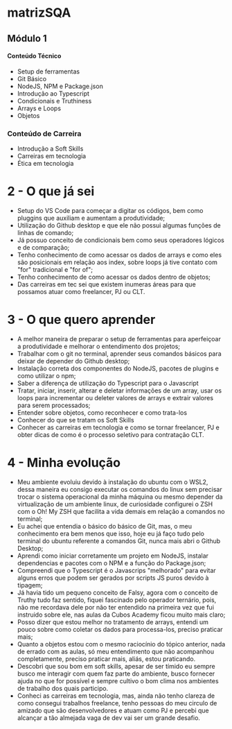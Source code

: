 # matrizSQA

## Módulo 1

#### Conteúdo Técnico

- Setup de ferramentas
- Git Básico
- NodeJS, NPM e Package.json
- Introdução ao Typescript
- Condicionais e Truthiness
- Arrays e Loops
- Objetos

### Conteúdo de Carreira

- Introdução a Soft Skills
- Carreiras em tecnologia
- Ética em tecnologia

# 2 - O que já sei

- Setup do VS Code para começar a digitar os códigos, bem como pluggins que auxiliam e aumentam a produtividade;
- Utilização do Github desktop e que ele não possui algumas funções de linhas de comando;
- Já possuo conceito de condicionais bem como seus operadores lógicos e de comparação;
- Tenho conhecimento de como acessar os dados de arrays e como eles são posicionais em relação aos index, sobre loops já tive contato com "for" tradicional e "for of";
- Tenho conhecimento de como acessar os dados dentro de objetos;
- Das carreiras em tec sei que existem inumeras áreas para que possamos atuar como freelancer, PJ ou CLT.

# 3 - O que quero aprender

- A melhor maneira de preparar o setup de ferramentas para aperfeiçoar a produtividade e melhorar o entendimento dos projetos;
- Trabalhar com o git no terminal, aprender seus comandos básicos para deixar de depender do Github desktop;
- Instalação correta dos componentes do NodeJS, pacotes de plugins e como utilizar o npm;
- Saber a diferença de utilização do Typescript para o Javascript
- Tratar, iniciar, inserir, alterar e deletar informações de um array, usar os loops para incrementar ou deleter valores de arrays e extrair valores para serem processados;
- Entender sobre objetos, como reconhecer e como trata-los
- Conhecer do que se tratam os Soft Skills
- Conhecer as carreiras em tecnologia e como se tornar freelancer, PJ e obter dicas de como é o processo seletivo para contratação CLT.

# 4 - Minha evolução

- Meu ambiente evoluiu devido à instalação do ubuntu com o WSL2, dessa maneira eu consigo executar os comandos do linux sem precisar trocar o sistema operacional da minha máquina ou mesmo depender da virtualização de um ambiente linux, de curiosidade configurei o ZSH
com o Oh! My ZSH que facilita a vida demais em relação a comandos no terminal;
- Eu achei que entendia o básico do básico de Git, mas, o meu conhecimento era bem menos que isso, hoje eu já faço tudo pelo terminal do ubuntu referente a comandos Git, nunca mais abri o Github Desktop;
- Aprendi como iniciar corretamente um projeto em NodeJS, instalar dependencias e pacotes com o NPM e a função do Package.json;
- Compreendi que o Typescript é o Javascrips "melhorado" para evitar alguns erros que podem ser gerados por scripts JS puros devido à tipagem;
- Já havia tido um pequeno conceito de Falsy, agora com o conceito de Truthy tudo faz sentido, fiquei fascinado pelo operador ternário, pois, não me recordava dele por não ter entendido na primeira vez que fui instruido sobre ele, nas aulas da Cubos Academy
ficou muito mais claro;
- Posso dizer que estou melhor no tratamento de arrays, entendi um pouco sobre como coletar os dados para processa-los, preciso praticar mais;
- Quanto a objetos estou com o mesmo raciocínio do tópico anterior, nada de errado com as aulas, só meu entendimento que não acompanhou completamente, preciso praticar mais, aliás, estou praticando.
- Descobri que sou bom em soft skills, apesar de ser tímido eu sempre busco me interagir com quem faz parte do ambiente, busco fornecer ajuda no que for possível e sempre cultivo o bom clima nos ambientes de trabalho dos quais participo.
- Conheci as carreiras em tecnologia, mas, ainda não tenho clareza de como consegui trabalhos freelance, tenho pessoas do meu circulo de amizado que são desenvolvedores e atuam como PJ e percebi que alcançar a tão almejada vaga de dev vai ser um grande desafio.